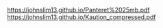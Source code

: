 https://johnslim13.github.io/Panteret%2025mb.pdf
https://johnslim13.github.io/Kaution_compressed.pdf
